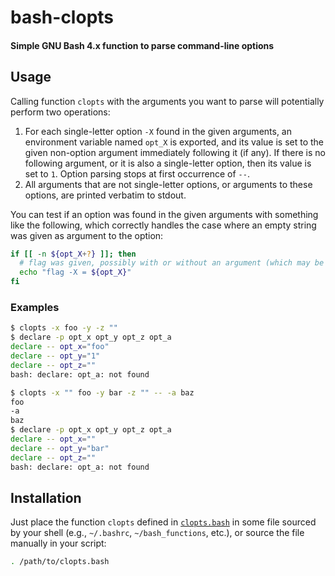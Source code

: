 # bash-clopts
#### Simple GNU Bash 4.x function to parse command-line options

## Usage

Calling function `clopts` with the arguments you want to parse will potentially perform two operations:

1. For each single-letter option `-X` found in the given arguments, an environment variable named `opt_X` is exported, and its value is set to the given non-option argument immediately following it (if any). If there is no following argument, or it is also a single-letter option, then its value is set to `1`. Option parsing stops at first occurrence of `--`. 
2. All arguments that are not single-letter options, or arguments to these options, are printed verbatim to stdout.

You can test if an option was found in the given arguments with something like the following, which correctly handles the case where an empty string was given as argument to the option: 

```bash
if [[ -n ${opt_X+?} ]]; then
  # flag was given, possibly with or without an argument (which may be an empty string)
  echo "flag -X = ${opt_X}"
fi
```

### Examples

```bash
$ clopts -x foo -y -z ""
$ declare -p opt_x opt_y opt_z opt_a
declare -- opt_x="foo"
declare -- opt_y="1"
declare -- opt_z=""
bash: declare: opt_a: not found
```

```bash
$ clopts -x "" foo -y bar -z "" -- -a baz
foo
-a
baz
$ declare -p opt_x opt_y opt_z opt_a
declare -- opt_x=""
declare -- opt_y="bar"
declare -- opt_z=""
bash: declare: opt_a: not found
```

## Installation

Just place the function `clopts` defined in [`clopts.bash`](clopts.bash) in some file sourced by your shell (e.g., `~/.bashrc`, `~/bash_functions`, etc.), or source the file manually in your script:

```bash
. /path/to/clopts.bash
```
